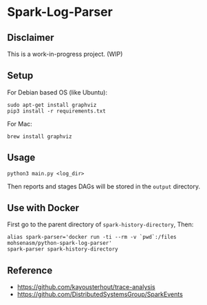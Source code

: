# Spark-Log-Parser

## Disclaimer

This is a work-in-progress project. (WIP)

## Setup

For Debian based OS (like Ubuntu):
```
sudo apt-get install graphviz
pip3 install -r requirements.txt
```

For Mac:
```
brew install graphviz
```

## Usage

```
python3 main.py <log_dir>
```
Then reports and stages DAGs will be stored in the `output` directory.

## Use with Docker

First go to the parent directory of `spark-history-directory`, Then:

```
alias spark-parser='docker run -ti --rm -v `pwd`:/files mohsenasm/python-spark-log-parser'
spark-parser spark-history-directory
```

## Reference
- https://github.com/kayousterhout/trace-analysis
- https://github.com/DistributedSystemsGroup/SparkEvents
